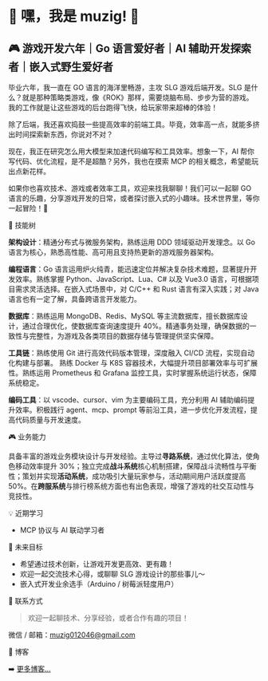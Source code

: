 # 🌟 嘿，我是 muzig! 🌟

## 🎮 游戏开发六年｜Go 语言爱好者｜AI 辅助开发探索者｜嵌入式野生爱好者

毕业六年，我一直在 GO 语言的海洋里畅游，主攻 SLG 游戏后端开发。SLG 是什么？就是那种策略类游戏，像《ROK》那样，需要烧脑布局、步步为营的游戏。我的工作就是让这些游戏的后台跑得飞快，给玩家带来超棒的体验！

除了后端，我还喜欢捣鼓一些提高效率的前端工具。毕竟，效率高一点，就能多挤出时间探索新东西，你说对不对？

现在，我正在研究怎么用大模型来加速代码编写和工具效率。想象一下，AI 帮你写代码、优化流程，是不是超酷？另外，我也在摸索 MCP 的相关概念，希望能玩出点新花样。

如果你也喜欢技术、游戏或者效率工具，欢迎来找我聊聊！我们可以一起聊 GO 语言的乐趣，分享游戏开发的日常，或者探讨嵌入式的小趣味。技术世界里，等你一起冒险！🚀

🌳 技能树

**架构设计**：精通分布式与微服务架构，熟练运用 DDD 领域驱动开发理念。以 Go 语言为核心，熟悉高性能、高可用且支持热更新的游戏服务器架构。

**编程语言**：Go 语言运用炉火纯青，能迅速定位并解决复杂技术难题，显著提升开发效率。熟练掌握 Python、JavaScript、Lua、C# 以及 Vue3.0 语言，可根据项目需求灵活选择。在嵌入式场景中，对 C/C++ 和 Rust 语言有深入实践；对 Java 语言也有一定了解，具备跨语言开发能力。

**数据库**：熟练运用 MongoDB、Redis、MySQL 等主流数据库，擅长数据库设计，通过合理优化，使数据库查询速度提升 40%。精通事务处理，确保数据的一致性与完整性，为游戏及各类项目的数据存储与管理提供坚实保障。

**工具链**：熟练使用 Git 进行高效代码版本管理，深度融入 CI/CD 流程，实现自动化构建与部署。 熟练 Docker 与 K8S 容器技术，大幅提升项目部署效率与可扩展性。熟练运用 Prometheus 和 Grafana 监控工具，实时掌握系统运行状态，保障系统稳定。

**编码工具**：以 vscode、cursor、vim 为主要编码工具，充分利用 AI 辅助编码提升效率。积极践行 agent、mcp、prompt 等前沿工具，进一步优化开发流程，提高代码质量与开发速度。

🎮 业务能力

具备丰富的游戏业务模块设计与开发经验。主导过**寻路系统**，通过优化算法，使角色移动效率提升 30%；独立完成**战斗系统**核心机制搭建，保障战斗流畅性与平衡性；策划并实现**活动系统**，成功吸引大量玩家参与，活动期间用户活跃度提高 50%。在**跨服系统**与排行榜系统方面也有出色表现，增强了游戏的社交互动性与竞技性。

💡 近期学习

- MCP 协议与 AI 联动学习者

🎯 未来目标

- 希望通过技术创新，让游戏开发更高效、更有趣！
- 欢迎一起交流技术心得，或聊聊 SLG 游戏设计的那些事儿～
- 嵌入式开发业余选手（Arduino / 树莓派轻度用户）

📩 联系方式

> 欢迎一起聊技术、分享经验，或者合作有趣的项目！

微信 / 邮箱：<muzig012046@gmail.com>

📕  博客

➡️ [更多博客...][website]

[website]: https://muzig.github.io/starrypen
